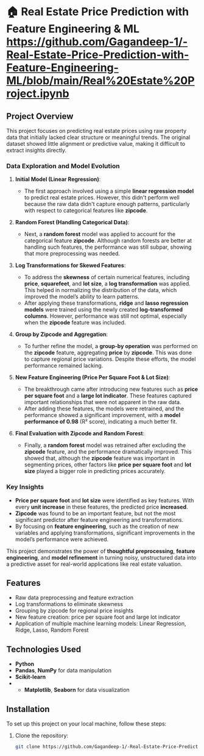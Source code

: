 # 🏠 Real Estate Price Prediction with Feature Engineering & ML                                  https://github.com/Gagandeep-1/-Real-Estate-Price-Prediction-with-Feature-Engineering-ML/blob/main/Real%20Estate%20Project.ipynb

## Project Overview

This project focuses on predicting real estate prices using raw property data that initially lacked clear structure or meaningful trends. The original dataset showed little alignment or predictive value, making it difficult to extract insights directly.

### Data Exploration and Model Evolution

1. **Initial Model (Linear Regression)**:
   - The first approach involved using a simple **linear regression model** to predict real estate prices. However, this didn't perform well because the raw data didn't capture enough patterns, particularly with respect to categorical features like **zipcode**.

2. **Random Forest (Handling Categorical Data)**:
   - Next, a **random forest** model was applied to account for the categorical feature **zipcode**. Although random forests are better at handling such features, the performance was still subpar, showing that more preprocessing was needed.

3. **Log Transformations for Skewed Features**:
   - To address the **skewness** of certain numerical features, including **price**, **squarefeet**, and **lot size**, a **log transformation** was applied. This helped in normalizing the distribution of the data, which improved the model’s ability to learn patterns.
   - After applying these transformations, **ridge** and **lasso regression models** were trained using the newly created **log-transformed columns**. However, performance was still not optimal, especially when the **zipcode** feature was included.

4. **Group by Zipcode and Aggregation**:
   - To further refine the model, a **group-by operation** was performed on the **zipcode** feature, aggregating **price** by **zipcode**. This was done to capture regional price variations. Despite these efforts, the model performance remained lacking.

5. **New Feature Engineering (Price Per Square Foot & Lot Size)**:
   - The breakthrough came after introducing new features such as **price per square foot** and a **large lot indicator**. These features captured important relationships that were not apparent in the raw data.
   - After adding these features, the models were retrained, and the performance showed a significant improvement, with a **model performance of 0.98** (R² score), indicating a much better fit.

6. **Final Evaluation with Zipcode and Random Forest**:
   - Finally, a **random forest** model was retrained after excluding the **zipcode** feature, and the performance dramatically improved. This showed that, although the **zipcode** feature was important in segmenting prices, other factors like **price per square foot** and **lot size** played a bigger role in predicting prices accurately.

### Key Insights

- **Price per square foot** and **lot size** were identified as key features. With every **unit increase** in these features, the predicted price **increased**.
- **Zipcode** was found to be an important feature, but not the most significant predictor after feature engineering and transformations.
- By focusing on **feature engineering**, such as the creation of new variables and applying transformations, significant improvements in the model’s performance were achieved.

This project demonstrates the power of **thoughtful preprocessing**, **feature engineering**, and **model refinement** in turning noisy, unstructured data into a predictive asset for real-world applications like real estate valuation.

## Features

- Raw data preprocessing and feature extraction
- Log transformations to eliminate skewness
- Grouping by zipcode for regional price insights
- New feature creation: price per square foot and large lot indicator
- Application of multiple machine learning models: Linear Regression, Ridge, Lasso, Random Forest

## Technologies Used

- **Python**
- **Pandas**, **NumPy** for data manipulation
- **Scikit-learn**
- - **Matplotlib**, **Seaborn** for data visualization

## Installation

To set up this project on your local machine, follow these steps:

1. Clone the repository:
   ```bash
   git clone https://github.com/Gagandeep-1/-Real-Estate-Price-Prediction-with-Feature-Engineering-ML.git
